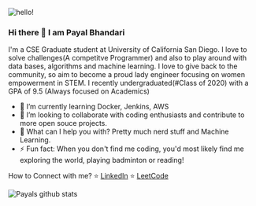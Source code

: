 
![hello!](https://user-images.githubusercontent.com/51235238/97335374-cc39ad80-18a3-11eb-99b9-de6327387e2f.gif)

### Hi there 👋 I am Payal Bhandari

<!--
**Payal-Bhandari/Payal-Bhandari** is a ✨ _special_ ✨ repository because its `README.md` (this file) appears on your GitHub profile.

Here are some ideas to get you started:-->

I'm a CSE Graduate student at University of California San Diego. I love to solve challenges(A competitve Programmer) and also to play around with data bases, algorithms and machine learning. I love to give back to the community, so aim to become a proud lady engineer focusing on women empowerment in STEM. I recently undergraduated(#Class of 2020) with a GPA of 9.5 (Always focused on Academics)

- 🌱 I’m currently learning Docker, Jenkins, AWS
- 👯 I’m looking to collaborate with coding enthusiasts and contribute to more open souce projects. 
- 💬 What can I help you with? Pretty much nerd stuff and Machine Learning. 
- ⚡ Fun fact: When you don't find me coding, you'd most likely find me exploring the world, playing badminton or reading!


How to Connect with me?
⭐ [LinkedIn](https://linkedin.com/in/payal-bhandari-a307a8169)
⭐ [LeetCode](https://leetcode.com/payalbhandari)



![Payals github stats](https://github-readme-stats.vercel.app/api?username=Payal-Bhandari)
